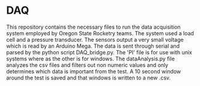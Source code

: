 # DAQ

This repository contains the necessary files to run the data acquisition system employed by Oregon State Rocketry teams. The system used a load cell and a pressure transducer. The sensors output a very small voltage which is read by an Arduino Mega. The data is sent through serial and parsed by the python script DAQ_bridge.py. The 'PI' file is for use with unix systems where as the other is for windows. The dataAnalysis.py file analyzes the csv files and filters out non numeric values and only determines which data is important from the test. A 10 second window around the test is saved and that windows is written to a new .csv.
